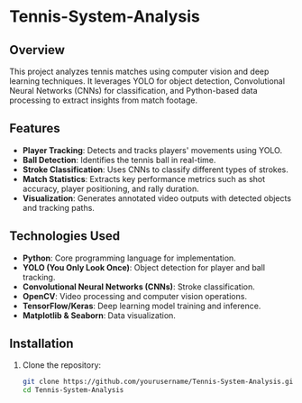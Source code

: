 # Tennis-System-Analysis

## Overview
This project analyzes tennis matches using computer vision and deep learning techniques. It leverages YOLO for object detection, Convolutional Neural Networks (CNNs) for classification, and Python-based data processing to extract insights from match footage.

## Features
- **Player Tracking**: Detects and tracks players' movements using YOLO.
- **Ball Detection**: Identifies the tennis ball in real-time.
- **Stroke Classification**: Uses CNNs to classify different types of strokes.
- **Match Statistics**: Extracts key performance metrics such as shot accuracy, player positioning, and rally duration.
- **Visualization**: Generates annotated video outputs with detected objects and tracking paths.

## Technologies Used
- **Python**: Core programming language for implementation.
- **YOLO (You Only Look Once)**: Object detection for player and ball tracking.
- **Convolutional Neural Networks (CNNs)**: Stroke classification.
- **OpenCV**: Video processing and computer vision operations.
- **TensorFlow/Keras**: Deep learning model training and inference.
- **Matplotlib & Seaborn**: Data visualization.

## Installation
1. Clone the repository:
   ```bash
   git clone https://github.com/yourusername/Tennis-System-Analysis.git
   cd Tennis-System-Analysis
